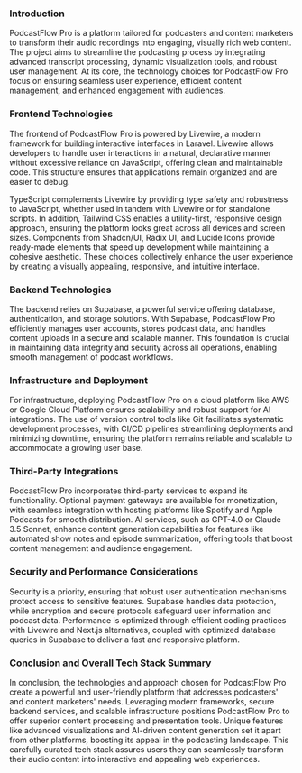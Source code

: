 ### Introduction

PodcastFlow Pro is a platform tailored for podcasters and content marketers to transform their audio recordings into engaging, visually rich web content. The project aims to streamline the podcasting process by integrating advanced transcript processing, dynamic visualization tools, and robust user management. At its core, the technology choices for PodcastFlow Pro focus on ensuring seamless user experience, efficient content management, and enhanced engagement with audiences.

### Frontend Technologies

The frontend of PodcastFlow Pro is powered by Livewire, a modern framework for building interactive interfaces in Laravel. Livewire allows developers to handle user interactions in a natural, declarative manner without excessive reliance on JavaScript, offering clean and maintainable code. This structure ensures that applications remain organized and are easier to debug.

TypeScript complements Livewire by providing type safety and robustness to JavaScript, whether used in tandem with Livewire or for standalone scripts. In addition, Tailwind CSS enables a utility-first, responsive design approach, ensuring the platform looks great across all devices and screen sizes. Components from Shadcn/UI, Radix UI, and Lucide Icons provide ready-made elements that speed up development while maintaining a cohesive aesthetic. These choices collectively enhance the user experience by creating a visually appealing, responsive, and intuitive interface.

### Backend Technologies

The backend relies on Supabase, a powerful service offering database, authentication, and storage solutions. With Supabase, PodcastFlow Pro efficiently manages user accounts, stores podcast data, and handles content uploads in a secure and scalable manner. This foundation is crucial in maintaining data integrity and security across all operations, enabling smooth management of podcast workflows.

### Infrastructure and Deployment

For infrastructure, deploying PodcastFlow Pro on a cloud platform like AWS or Google Cloud Platform ensures scalability and robust support for AI integrations. The use of version control tools like Git facilitates systematic development processes, with CI/CD pipelines streamlining deployments and minimizing downtime, ensuring the platform remains reliable and scalable to accommodate a growing user base.

### Third-Party Integrations

PodcastFlow Pro incorporates third-party services to expand its functionality. Optional payment gateways are available for monetization, with seamless integration with hosting platforms like Spotify and Apple Podcasts for smooth distribution. AI services, such as GPT-4.0 or Claude 3.5 Sonnet, enhance content generation capabilities for features like automated show notes and episode summarization, offering tools that boost content management and audience engagement.

### Security and Performance Considerations

Security is a priority, ensuring that robust user authentication mechanisms protect access to sensitive features. Supabase handles data protection, while encryption and secure protocols safeguard user information and podcast data. Performance is optimized through efficient coding practices with Livewire and Next.js alternatives, coupled with optimized database queries in Supabase to deliver a fast and responsive platform.

### Conclusion and Overall Tech Stack Summary

In conclusion, the technologies and approach chosen for PodcastFlow Pro create a powerful and user-friendly platform that addresses podcasters' and content marketers' needs. Leveraging modern frameworks, secure backend services, and scalable infrastructure positions PodcastFlow Pro to offer superior content processing and presentation tools. Unique features like advanced visualizations and AI-driven content generation set it apart from other platforms, boosting its appeal in the podcasting landscape. This carefully curated tech stack assures users they can seamlessly transform their audio content into interactive and appealing web experiences.
